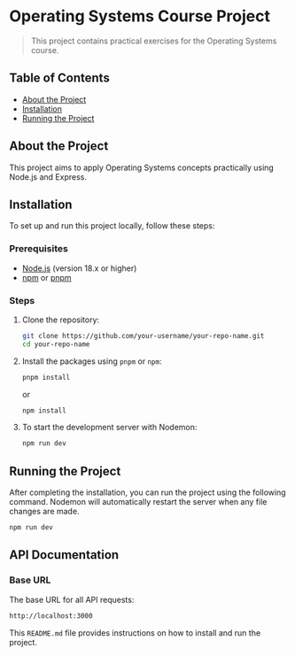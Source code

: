 # Operating Systems Course Project

> This project contains practical exercises for the Operating Systems course.

## Table of Contents

- [About the Project](#about-the-project)
- [Installation](#installation)
- [Running the Project](#running-the-project)
<!-- - [API Documentation](#api-documentation)
  - [API Endpoints](#api-endpoints)
- [License](#license) -->

## About the Project

This project aims to apply Operating Systems concepts practically using Node.js and Express.

## Installation

To set up and run this project locally, follow these steps:

### Prerequisites

- [Node.js](https://nodejs.org/en/) (version 18.x or higher)
- [npm](https://www.npmjs.com/get-npm) or [pnpm](https://pnpm.io/)

### Steps

1. Clone the repository:

   ```bash
   git clone https://github.com/your-username/your-repo-name.git
   cd your-repo-name
   ```

2. Install the packages using `pnpm` or `npm`:

   ```bash
   pnpm install
   ```

   or

   ```bash
   npm install
   ```

3. To start the development server with Nodemon:
   ```bash
   npm run dev
   ```

## Running the Project

After completing the installation, you can run the project using the following command. Nodemon will automatically restart the server when any file changes are made.

```bash
npm run dev
```

## API Documentation

### Base URL

The base URL for all API requests:

```bash
http://localhost:3000
```

This `README.md` file provides instructions on how to install and run the project.
